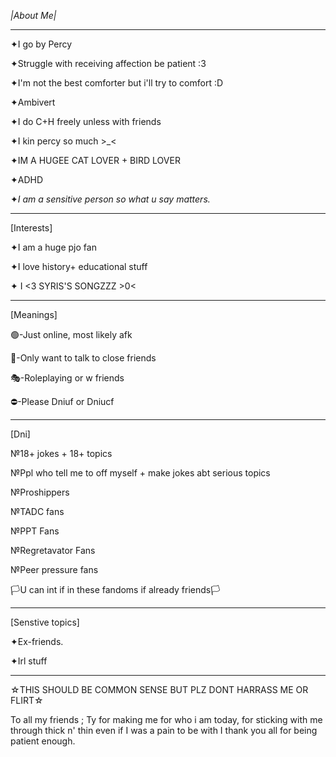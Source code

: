 *|About Me|*

-------------

✦I go by Percy


✦Struggle with receiving affection be patient :3 

✦I'm not the best comforter but i'll try to comfort :D

✦Ambivert

✦I do C+H freely unless with friends

✦I kin percy so much >_<

✦IM A HUGEE CAT LOVER + BIRD LOVER

✦ADHD 

✦*I am a sensitive person so what u say matters.*

---------------------------------
[Interests]

✦I am a huge pjo fan

✦I love history+ educational stuff 

✦ I <3 SYRIS'S SONGZZZ >0<

------------------------------
[Meanings]

🟢-Just online, most likely afk

💬-Only want to talk to close friends

🎭-Roleplaying or w friends

⛔-Please Dniuf or Dniucf

------------------------------------
[Dni]

№18+ jokes + 18+ topics

№Ppl who tell me to off myself + make jokes abt serious topics 

№Proshippers

№TADC fans

№PPT Fans

№Regretavator Fans 

№Peer pressure fans

🏳U can int if in these fandoms if already friends🏳

-------------------
[Senstive topics]

✦Ex-friends.

✦Irl stuff 

-------------------

☆THIS SHOULD BE COMMON SENSE BUT PLZ DONT HARRASS ME OR FLIRT☆

To all my friends ; Ty for making me for who i am today, for sticking with me through thick n' thin even if I was a pain to be with I thank you all for being patient enough. 
